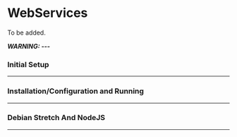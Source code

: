 # WebServices
To be added.

***WARNING: ---***

### Initial Setup
---
### Installation/Configuration and Running
---

### Debian Stretch And NodeJS
---